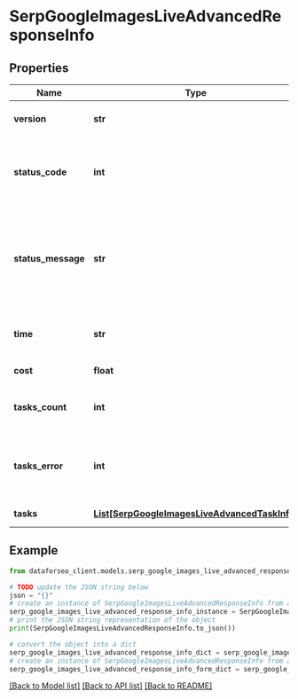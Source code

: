 # SerpGoogleImagesLiveAdvancedResponseInfo


## Properties

Name | Type | Description | Notes
------------ | ------------- | ------------- | -------------
**version** | **str** | the current version of the API | [optional] 
**status_code** | **int** | general status code you can find the full list of the response codes here | [optional] 
**status_message** | **str** | general informational message you can find the full list of general informational messages here | [optional] 
**time** | **str** | total execution time, seconds | [optional] 
**cost** | **float** | total tasks cost, USD | [optional] 
**tasks_count** | **int** | the number of tasks in the tasks array | [optional] 
**tasks_error** | **int** | the number of tasks in the tasks array returned with an error | [optional] 
**tasks** | [**List[SerpGoogleImagesLiveAdvancedTaskInfo]**](SerpGoogleImagesLiveAdvancedTaskInfo.md) | array of tasks | [optional] 

## Example

```python
from dataforseo_client.models.serp_google_images_live_advanced_response_info import SerpGoogleImagesLiveAdvancedResponseInfo

# TODO update the JSON string below
json = "{}"
# create an instance of SerpGoogleImagesLiveAdvancedResponseInfo from a JSON string
serp_google_images_live_advanced_response_info_instance = SerpGoogleImagesLiveAdvancedResponseInfo.from_json(json)
# print the JSON string representation of the object
print(SerpGoogleImagesLiveAdvancedResponseInfo.to_json())

# convert the object into a dict
serp_google_images_live_advanced_response_info_dict = serp_google_images_live_advanced_response_info_instance.to_dict()
# create an instance of SerpGoogleImagesLiveAdvancedResponseInfo from a dict
serp_google_images_live_advanced_response_info_form_dict = serp_google_images_live_advanced_response_info.from_dict(serp_google_images_live_advanced_response_info_dict)
```
[[Back to Model list]](../README.md#documentation-for-models) [[Back to API list]](../README.md#documentation-for-api-endpoints) [[Back to README]](../README.md)


